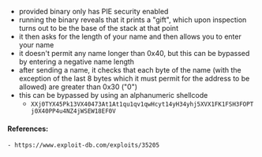 - provided binary only has PIE security enabled
- running the binary reveals that it prints a "gift", which upon inspection turns out to be the base of the stack at that point
- it then asks for the length of your name and then allows you to enter your name
- it doesn't permit any name longer than 0x40, but this can be bypassed by entering a negative name length
- after sending a name, it checks that each byte of the name (with the exception of the last 8 bytes which it must permit for the address to be allowed) are greater than 0x30 ("0")
- this can be bypassed by using an alphanumeric shellcode
	- `XXj0TYX45Pk13VX40473At1At1qu1qv1qwHcyt14yH34yhj5XVX1FK1FSH3FOPTj0X40PP4u4NZ4jWSEW18EF0V`

#### References:
	- https://www.exploit-db.com/exploits/35205
